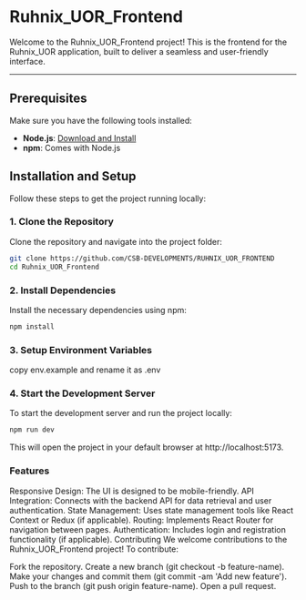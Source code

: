 
# Ruhnix_UOR_Frontend

Welcome to the Ruhnix_UOR_Frontend project! This is the frontend for the Ruhnix_UOR application, built to deliver a seamless and user-friendly interface.

---

## Prerequisites

Make sure you have the following tools installed:

- **Node.js**: [Download and Install](https://nodejs.org/)
- **npm**: Comes with Node.js


## Installation and Setup

Follow these steps to get the project running locally:

### 1. Clone the Repository  
Clone the repository and navigate into the project folder:
```bash
git clone https://github.com/CSB-DEVELOPMENTS/RUHNIX_UOR_FRONTEND
cd Ruhnix_UOR_Frontend
```

### 2. Install Dependencies
Install the necessary dependencies using npm:

```bash
npm install
```
### 3. Setup Environment Variables
copy env.example and rename it as .env

### 4. Start the Development Server
To start the development server and run the project locally:

```bash
npm run dev
```
This will open the project in your default browser at http://localhost:5173.

### Features
Responsive Design: The UI is designed to be mobile-friendly.
API Integration: Connects with the backend API for data retrieval and user authentication.
State Management: Uses state management tools like React Context or Redux (if applicable).
Routing: Implements React Router for navigation between pages.
Authentication: Includes login and registration functionality (if applicable).
Contributing
We welcome contributions to the Ruhnix_UOR_Frontend project! To contribute:

Fork the repository.
Create a new branch (git checkout -b feature-name).
Make your changes and commit them (git commit -am 'Add new feature').
Push to the branch (git push origin feature-name).
Open a pull request.
